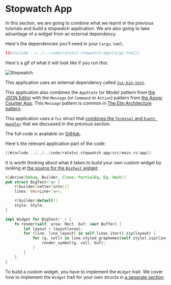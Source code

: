 # Stopwatch App

In this section, we are going to combine what we learnt in the previous tutorials and build a
stopwatch application. We are also going to take advantage of a widget from an external dependency.

Here's the dependencies you'll need in your `Cargo.toml`:

```toml
{{#include ../../../code/ratatui-stopwatch-app/Cargo.toml}}
```

Here's a gif of what it will look like if you run this:

![Stopwatch](https://vhs.charm.sh/vhs-3dTTtrLkyU54hNah22PAR9.gif)

This application uses an external dependency called
[`tui-big-text`](https://github.com/joshka/tui-big-text).

This application also combines the `AppState` (or Mode) pattern from
[the JSON Editor](../json-editor/README.md) with the `Message` (or `Command` or `Action`) pattern
from [the Async Counter App](../counter-async-app/README.md). This `Message` pattern is common in
[The Elm Architecture pattern](../../concepts/application-patterns/the-elm-architecture.md).

This application uses a `Tui` struct that
[combines the `Terminal` and `Event Handler`](../../how-to/develop-apps/abstract-terminal-and-event-handler.md)
that we discussed in the previous section.

The full code is available on
[GitHub](https://github.com/ratatui-org/ratatui-book/tree/main/src/tutorial/stopwatch-app/ratatui-stopwatch-app).

Here's the relevant application part of the code:

```rust
{{#include ../../../code/ratatui-stopwatch-app/src/main.rs:app}}
```

It is worth thinking about what it takes to build your own custom widget by looking at
[the source for the `BigText` widget](https://github.com/joshka/tui-big-text/blob/7f9e84968a9ba4db824a7ece7d186e58bb35999d/src/lib.rs#L83-L104):

```rust
#[derive(Debug, Builder, Clone, PartialEq, Eq, Hash)]
pub struct BigText<'a> {
    #[builder(setter(into))]
    lines: Vec<Line<'a>>,

    #[builder(default)]
    style: Style,
}

impl Widget for BigText<'_> {
    fn render(self, area: Rect, buf: &mut Buffer) {
        let layout = layout(area);
        for (line, line_layout) in self.lines.iter().zip(layout) {
            for (g, cell) in line.styled_graphemes(self.style).zip(line_layout) {
                render_symbol(g, cell, buf);
            }
        }
    }
}
```

To build a custom widget, you have to implement the `Widget` trait. We cover how to implement the
`Widget` trait for your own structs in [a separate section](../../how-to/widgets/custom.md).
